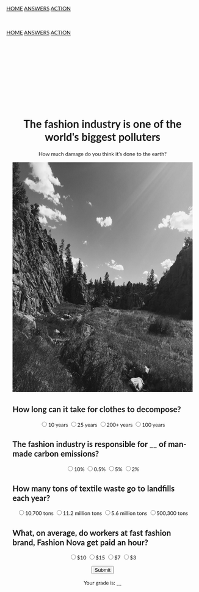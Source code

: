 <!DOCTYPE html>
<html lang="en">


<title>W3.CSS Template</title>
<meta charset="UTF-8">
<meta name="viewport" content="width=device-width, initial-scale=1">
<link rel="stylesheet" href="https://www.w3schools.com/w3css/4/w3.css">
<link rel="stylesheet" href="https://fonts.googleapis.com/css?family=Lato">
<link rel="stylesheet" href="https://cdnjs.cloudflare.com/ajax/libs/font-awesome/4.7.0/css/font-awesome.min.css">
<style>
body {font-family: "Lato", sans-serif}
.mySlides {display: none}
h2 {text-align: left;}
label {text-align: center}
header {text-align:center,}
</style>
<body>

<!-- Navbar -->
<div class="w3-top">
  <div class="w3-bar w3-black w3-card">
    <a class="w3-bar-item w3-button w3-padding-large w3-hide-medium w3-hide-large w3-right" href="javascript:void(0)" onclick="myFunction()" title="Toggle Navigation Menu"><i class="fa fa-bars"></i></a>
    <a href="#" class="w3-bar-item w3-button w3-padding-large">HOME</a>
    <a href="answers.html" class="w3-bar-item w3-button w3-padding-large w3-hide-small">ANSWERS</a>
    <a href="howcanihelp.html" class="w3-bar-item w3-button w3-padding-large w3-hide-small">ACTION</a>
    </div>
    <a href="javascript:void(0)" class="w3-padding-large w3-hover-red w3-hide-small w3-right"><i class="fa fa-search"></i></a>
  </div>
</div>

<!-- Navbar on small screens (remove the onclick attribute if you want the navbar to always show on top of the content when clicking on the links) -->
<div id="navDemo" class="w3-bar-block w3-black w3-hide w3-hide-large w3-hide-medium w3-top" style="margin-top:46px">
  <a href="#" class="w3-bar-item w3-button w3-padding-large">HOME</a>
  <a href="answers.html" class="w3-bar-item w3-button w3-padding-large">ANSWERS</a>
  <a href="howcanihelp.html" class="w3-bar-item w3-button w3-padding-large">ACTION</a>
 
</div>

<!-- Page content -->
<div class="w3-content" style="max-width:2000px;margin-top:46px">

<!-- Header -->
<header class="w3-container w3-white w3-center" style="padding:128px 16px">
    <h1 class="w3-margin w3-jumbo">The fashion industry is one of the world's biggest polluters</h1>
    <p class="w3-margin w3-jumbo">How much damage do you think it's done to the earth?</p>
    <img src="unnamed copy 2.jpg" height="600" width="1000">

</head>
<body>
<div id="main">
<div id="header">

</div>
<form id="form1">




<h2>How long can it take for clothes to decompose?</h2>
<label for="var_string"><input type="radio" name="variable" value="0" id="var_string" />10 years</label>
<label for="var_join"><input type="radio" name="variable" value="0" id="var_join" />25 years</label>
<label for="var_info"><input type="radio" name="variable" value="25" id="var_info" />200+ years</label>
<label for="var_condition"><input type="radio" name="variable" value="0" id="var_condition"/>100 years</label>

<h2>The fashion industry is responsible for __ of man-made carbon emissions?</h2>
<label for="sub_string"><input type="radio" name="sub" value="25" id="sub_string"/>10%</label>
<label for="sub_join"><input type="radio" name="sub" value="0" id="sub_join"/>0.5%</label>
<label for="sub_info"><input type="radio" name="sub" value="0" id="sub_info" />5%</label>
<label for="sub_condition"><input type="radio" name="sub" value="0" id="sub_condition" />2%</label>

<h2>How many tons of textile waste go to landfills each year?</h2>
<label for="cat_string"><input type="radio" name="con" value="0" id="cat_string" />10,700 tons</label>
<label for="cat_join"><input type="radio" name="con" value="25" id="cat_join" />11.2 million tons</label>
<label for="cat_info"><input type="radio" name="con" value="0" id="cat_info" />5.6 million tons</label>
<label for="cat_condition"><input type="radio" name="con" value="0" id="cat_condition" />500,300 tons</label>


<h2>What, on average, do workers at fast fashion brand, Fashion Nova get paid an hour?</h2>
<label for="if_string"><input type="radio" name="ifstate" value="0" id="if_string" />$10</label>
<label for="if_join"><input type="radio" name="ifstate" value="0" id="if_join" />$15</label>
<label for="if_info"><input type="radio" name="ifstate" value="0" id="if_info" />$7</label>
<label for="if_condition"><input type="radio" name="ifstate"  value="25" id="if_condition" />$3</label>

<button type="submit" value="Submit">Submit</button>

</form>





    
<p>Your grade is: <span id="grade">__</span></p>
<p id="grade2"></p>



<script>
document.getElementById("form1").onsubmit=function() {
       variable = parseInt(document.querySelector('input[name = "variable"]:checked').value);
	   sub = parseInt(document.querySelector('input[name = "sub"]:checked').value);
	   con = parseInt(document.querySelector('input[name = "con"]:checked').value);
	   ifstate = parseInt(document.querySelector('input[name = "ifstate"]:checked').value);
	   
	   
	   result = variable + sub + con + ifstate;
	   
	document.getElementById("grade").innerHTML = result;

 grading = [
	   {score:0,feedback:"You know nothing about the horrors of the fashion industry", image:"gettyimages-182823529-612x612.jpg"},
	   {score:25,feedback:"You know a couple things about the hideous environemntal and human impact of the fashion industry", image:"25-Of-People-Have-A-Genetic-Predisposition-to-Mold-Illness.jpg"},
	   {score:50,feedback:"You know a little about the fashion industry's damage to humanity and to planet Earth", image:"download-1.jpg"},
	   {score:75,feedback:"Close! You know a lot about the destruction caused by the fashion industry!", image:"red-seventy-five-percent-off-discount-stock-illustrations_csp24007777.jpg"},
	   {score:100,feedback:"Wow! You know everything about the horrific state of our planet!", image:"100-Percent.jpg"},
	   ];
	  
for(i=0; i<grading.length; i++) {
    if(result == grading[i].score) {
    result2 = grading[i].feedback + "<br /><img src='" + grading[i].image + "' width='300'  />";
	  }
	  }


document.getElementById("grade2").innerHTML = result2; 

return false; // required to not refresh the page; just leave this here
} //this ends the submit function

</script>




</div>
</body>
</html>
